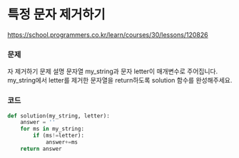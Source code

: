 # 특정 문자 제거하기
https://school.programmers.co.kr/learn/courses/30/lessons/120826

### 문제
자 제거하기
문제 설명
문자열 my_string과 문자 letter이 매개변수로 주어집니다. my_string에서 letter를 제거한 문자열을 return하도록 solution 함수를 완성해주세요.

### 코드
```python
def solution(my_string, letter):
    answer = ''
    for ms in my_string:
        if (ms!=letter):
            answer+=ms
    return answer
```

